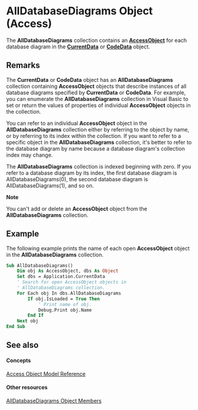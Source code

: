 
# AllDatabaseDiagrams Object (Access)

The  **AllDatabaseDiagrams** collection contains an **[AccessObject](8a770b33-5bff-120a-6707-ca214ee5ced3.md)** for each database diagram in the **[CurrentData](c8d3f74f-050d-e1be-9496-2f1e20996066.md)** or **[CodeData](fc207136-4d18-2c7d-ffe6-0e1ad7c2fc32.md)** object.


## Remarks

The  **CurrentData** or **CodeData** object has an **AllDatabaseDiagrams** collection containing **AccessObject** objects that describe instances of all database diagrams specified by **CurrentData** or **CodeData**. For example, you can enumerate the **AllDatabaseDiagrams** collection in Visual Basic to set or return the values of properties of individual **AccessObject** objects in the collection.

You can refer to an individual  **AccessObject** object in the **AllDatabaseDiagrams** collection either by referring to the object by name, or by referring to its index within the collection. If you want to refer to a specific object in the **AllDatabaseDiagrams** collection, it's better to refer to the database diagram by name because a database diagram's collection index may change.

The  **AllDatabaseDiagrams** collection is indexed beginning with zero. If you refer to a database diagram by its index, the first database diagram is AllDatabaseDiagrams(0), the second database diagram is AllDatabaseDiagrams(1), and so on.


 **Note**  

You can't add or delete an  **AccessObject** object from the **AllDatabaseDiagrams** collection.


## Example

The following example prints the name of each open  **AccessObject** object in the **AllDatabaseDiagrams** collection.


```vb
Sub AllDatabaseDiagrams() 
    Dim obj As AccessObject, dbs As Object 
    Set dbs = Application.CurrentData 
    ' Search for open AccessObject objects in 
    ' AllDatabaseDiagrams collection. 
    For Each obj In dbs.AllDatabaseDiagrams 
        If obj.IsLoaded = True Then 
            ' Print name of obj. 
            Debug.Print obj.Name 
        End If 
    Next obj 
End Sub
```


## See also


#### Concepts


[Access Object Model Reference](2de134a4-6c5c-d2a3-8377-f4dd973ba650.md)
#### Other resources


[AllDatabaseDiagrams Object Members](f53963d9-b19d-0f51-738d-b080f057bca9.md)
